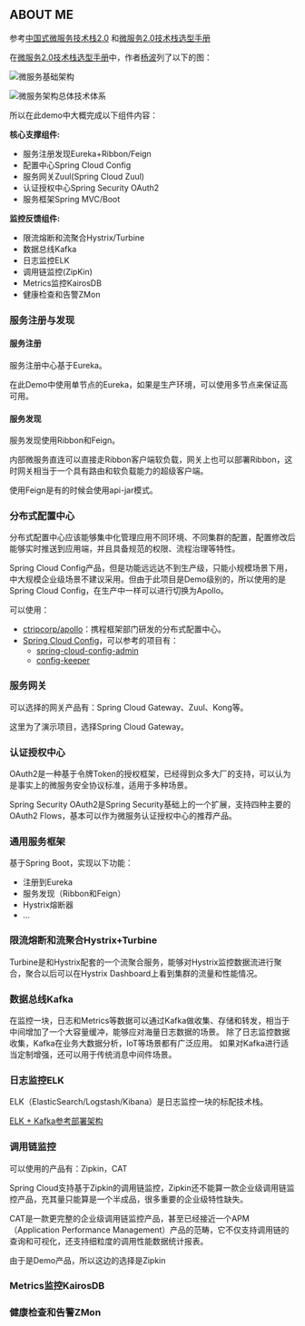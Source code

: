 ## ABOUT ME

参考[中国式微服务技术栈2.0](http://jskillcloud.com/post/2018-05-27-msa-tech-stack-chinese-style/) 和[微服务2.0技术栈选型手册](http://jskillcloud.com/post/2018-05-29-msa-2.0-tech-stack-selection)

在[微服务2.0技术栈选型手册](http://jskillcloud.com/post/2018-05-29-msa-2.0-tech-stack-selection)中，作者[杨波](http://jskillcloud.com/top/about/)列了以下的图：

![微服务基础架构](http://jskillcloud.com/img/post/2018052902/msa_arch.png)

![微服务架构总体技术体系](http://jskillcloud.com/img/post/2018052902/msa_system.png)

所以在此demo中大概完成以下组件内容：

**核心支撑组件:**

- 服务注册发现Eureka+Ribbon/Feign
- 配置中心Spring Cloud Config
- 服务网关Zuul(Spring Cloud Zuul)
- 认证授权中心Spring Security OAuth2
- 服务框架Spring MVC/Boot

**监控反馈组件:**

- 限流熔断和流聚合Hystrix/Turbine
- 数据总线Kafka
- 日志监控ELK
- 调用链监控(ZipKin)
- Metrics监控KairosDB
- 健康检查和告警ZMon

### 服务注册与发现

#### 服务注册

服务注册中心基于Eureka。

在此Demo中使用单节点的Eureka，如果是生产环境，可以使用多节点来保证高可用。

#### 服务发现

服务发现使用Ribbon和Feign。

内部微服务直连可以直接走Ribbon客户端软负载，网关上也可以部署Ribbon，这时网关相当于一个具有路由和软负载能力的超级客户端。

使用Feign是有的时候会使用api-jar模式。


### 分布式配置中心

分布式配置中心应该能够集中化管理应用不同环境、不同集群的配置，配置修改后能够实时推送到应用端，并且具备规范的权限、流程治理等特性。

Spring Cloud Config产品，但是功能远远达不到生产级，只能小规模场景下用，中大规模企业级场景不建议采用。但由于此项目是Demo级别的，所以使用的是Spring Cloud Config，在生产中一样可以进行切换为Apollo。

可以使用：

- [ctripcorp/apollo](https://github.com/ctripcorp/apollo)：携程框架部门研发的分布式配置中心。
- [Spring Cloud Config](https://spring.io/projects/spring-cloud-config)，可以参考的项目有：
    - [spring-cloud-config-admin](https://github.com/dyc87112/spring-cloud-config-admin)
    - [config-keeper](https://www.oschina.net/p/configkeeper)
    
### 服务网关

可以选择的网关产品有：Spring Cloud Gateway、Zuul、Kong等。

这里为了演示项目，选择Spring Cloud Gateway。

### 认证授权中心

OAuth2是一种基于令牌Token的授权框架，已经得到众多大厂的支持，可以认为是事实上的微服务安全协议标准，适用于多种场景。

Spring Security OAuth2是Spring Security基础上的一个扩展，支持四种主要的OAuth2 Flows，基本可以作为微服务认证授权中心的推荐产品。

### 通用服务框架

基于Spring Boot，实现以下功能：

- 注册到Eureka
- 服务发现（Ribbon和Feign）
- Hystrix熔断器
- ...

### 限流熔断和流聚合Hystrix+Turbine

Turbine是和Hystrix配套的一个流聚合服务，能够对Hystrix监控数据流进行聚合，聚合以后可以在Hystrix Dashboard上看到集群的流量和性能情况。

### 数据总线Kafka

在监控一块，日志和Metrics等数据可以通过Kafka做收集、存储和转发，相当于中间增加了一个大容量缓冲，能够应对海量日志数据的场景。
除了日志监控数据收集，Kafka在业务大数据分析，IoT等场景都有广泛应用。
如果对Kafka进行适当定制增强，还可以用于传统消息中间件场景。

### 日志监控ELK

ELK（ElasticSearch/Logstash/Kibana）是日志监控一块的标配技术栈。

[ELK + Kafka参考部署架构](http://jskillcloud.com/img/post/20180527/elk_kafka_deployment.png)

### 调用链监控

可以使用的产品有：Zipkin，CAT

Spring Cloud支持基于Zipkin的调用链监控，Zipkin还不能算一款企业级调用链监控产品，充其量只能算是一个半成品，很多重要的企业级特性缺失。

CAT是一款更完整的企业级调用链监控产品，甚至已经接近一个APM（Application Performance Management）产品的范畴，它不仅支持调用链的查询和可视化，还支持细粒度的调用性能数据统计报表。

由于是Demo产品，所以这边的选择是Zipkin

### Metrics监控KairosDB

### 健康检查和告警ZMon
